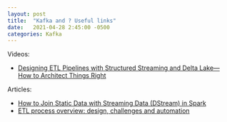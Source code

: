 ```yaml
---
layout: post
title:  "Kafka and ? Useful links"
date:   2021-04-28 2:45:00 -0500
categories: Kafka
---
```

Videos:
- [Designing ETL Pipelines with Structured Streaming and Delta Lake— How to Architect Things Right](https://www.youtube.com/watch?v=eOhAzjf__iQ&ab_channel=Databricks)

Articles:
- [How to Join Static Data with Streaming Data (DStream) in Spark](https://hadoopsters.com/2017/11/26/how-to-join-static-data-with-streaming-data-dstream-in-spark/)
- [ETL process overview: design, challenges and automation](https://www.keboola.com/blog/etl-process-overview)
